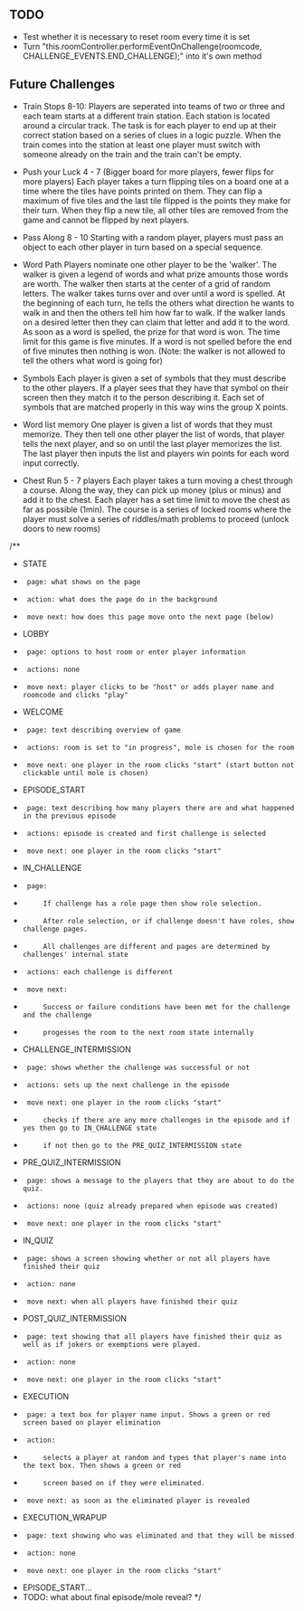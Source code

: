 ## TODO
- Test whether it is necessary to reset room every time it is set
- Turn "this.roomController.performEventOnChallenge(roomcode, CHALLENGE_EVENTS.END_CHALLENGE);" into it's own method

## Future Challenges

- Train Stops 8-10:
    Players are seperated into teams of two or three and each team starts at a different train station. 
    Each station is located around a circular track. The task is for each player to end up at their correct
    station based on a series of clues in a logic puzzle. When the train comes into the station at least
    one player must switch with someone already on the train and the train can't be empty.

- Push your Luck 4 - 7 (Bigger board for more players, fewer flips for more players)
    Each player takes a turn flipping tiles on a board one at a time where the tiles have points printed on them.
    They can flip a maximum of five tiles and the last tile flipped is the points they make for their turn.
    When they flip a new tile, all other tiles are removed from the game and cannot be flipped by next players.

- Pass Along 8 - 10
    Starting with a random player, players must pass an object to each other player in turn based on a special sequence.

- Word Path
    Players nominate one other player to be the 'walker'. The walker is given a legend of words and what prize amounts those words are worth. The walker then starts at the center of a grid of random letters. The walker takes turns over and over until a word is spelled. At the beginning of each turn, he tells the others what direction he wants to walk in and then the others tell him how far to walk. If the walker lands on a desired letter then they can claim that letter and add it to the word. As soon as a word is spelled, the prize for that word is won. The time limit for this game is five minutes. If a word is not spelled before the end of five minutes then nothing is won. (Note: the walker is not allowed to tell the others what word is going for)

- Symbols
    Each player is given a set of symbols that they must describe to the other players. If a player sees that they have that symbol on their screen then they match it to the person describing it. Each set of symbols that are matched properly in this way wins the group X points.

- Word list memory
    One player is given a list of words that they must memorize. They then tell one other player the list of words, that player tells the next player, and so on until the last player memorizes the list. The last player then inputs the list and players win points for each word input correctly.

- Chest Run 5 - 7 players
    Each player takes a turn moving a chest through a course. Along the way, they can pick up money (plus or minus) and add it to the chest. Each player has a set time limit to move the chest as far as possible (1min). The course is a series of locked rooms where the player must solve a series of riddles/math problems to proceed (unlock doors to new rooms)

/**
 * STATE
 * 		page: what shows on the page
 * 		action: what does the page do in the background
 * 		move next: how does this page move onto the next page (below)
 * LOBBY
 * 		page: options to host room or enter player information
 * 		actions: none
 * 		move next: player clicks to be "host" or adds player name and roomcode and clicks "play"
 * WELCOME
 * 		page: text describing overview of game
 * 		actions: room is set to "in progress", mole is chosen for the room
 * 		move next: one player in the room clicks "start" (start button not clickable until mole is chosen)
 * EPISODE_START
 * 		page: text describing how many players there are and what happened in the previous episode
 * 		actions: episode is created and first challenge is selected
 * 		move next: one player in the room clicks "start"
 * IN_CHALLENGE
 * 		page:
 * 			If challenge has a role page then show role selection.
 * 			After role selection, or if challenge doesn't have roles, show challenge pages.
 * 			All challenges are different and pages are determined by challenges' internal state
 * 		actions: each challenge is different
 * 		move next:
 * 			Success or failure conditions have been met for the challenge and the challenge
 * 			progesses the room to the next room state internally
 * CHALLENGE_INTERMISSION
 * 		page: shows whether the challenge was successful or not
 * 		actions: sets up the next challenge in the episode
 * 		move next: one player in the room clicks "start"
 * 			checks if there are any more challenges in the episode and if yes then go to IN_CHALLENGE state
 * 			if not then go to the PRE_QUIZ_INTERMISSION state
 * PRE_QUIZ_INTERMISSION
 * 		page: shows a message to the players that they are about to do the quiz.
 * 		actions: none (quiz already prepared when episode was created)
 * 		move next: one player in the room clicks "start"
 * IN_QUIZ
 * 		page: shows a screen showing whether or not all players have finished their quiz
 * 		action: none
 * 		move next: when all players have finished their quiz
 * POST_QUIZ_INTERMISSION
 * 		page: text showing that all players have finished their quiz as well as if jokers or exemptions were played.
 * 		action: none
 * 		move next: one player in the room clicks "start"
 * EXECUTION
 * 		page: a text box for player name input. Shows a green or red screen based on player elimination
 * 		action: 
 * 			selects a player at random and types that player's name into the text box. Then shows a green or red
 * 			screen based on if they were eliminated.
 * 		move next: as soon as the eliminated player is revealed
 * EXECUTION_WRAPUP
 * 		page: text showing who was eliminated and that they will be missed
 * 		action: none
 * 		move next: one player in the room clicks "start"
 * EPISODE_START...
 * TODO: what about final episode/mole reveal?
 */